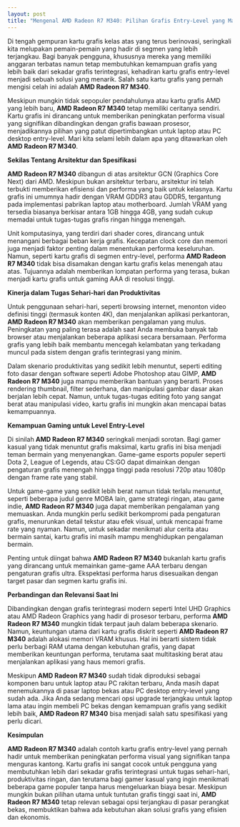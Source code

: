 ```yaml
---
layout: post
title: "Mengenal AMD Radeon R7 M340: Pilihan Grafis Entry-Level yang Masih Relevan"
---
```


Di tengah gempuran kartu grafis kelas atas yang terus berinovasi, seringkali kita melupakan pemain-pemain yang hadir di segmen yang lebih terjangkau. Bagi banyak pengguna, khususnya mereka yang memiliki anggaran terbatas namun tetap membutuhkan kemampuan grafis yang lebih baik dari sekadar grafis terintegrasi, kehadiran kartu grafis entry-level menjadi sebuah solusi yang menarik. Salah satu kartu grafis yang pernah mengisi celah ini adalah **AMD Radeon R7 M340**.

Meskipun mungkin tidak sepopuler pendahulunya atau kartu grafis AMD yang lebih baru, **AMD Radeon R7 M340** tetap memiliki ceritanya sendiri. Kartu grafis ini dirancang untuk memberikan peningkatan performa visual yang signifikan dibandingkan dengan grafis bawaan prosesor, menjadikannya pilihan yang patut dipertimbangkan untuk laptop atau PC desktop entry-level. Mari kita selami lebih dalam apa yang ditawarkan oleh **AMD Radeon R7 M340**.

**Sekilas Tentang Arsitektur dan Spesifikasi**

**AMD Radeon R7 M340** dibangun di atas arsitektur GCN (Graphics Core Next) dari AMD. Meskipun bukan arsitektur terbaru, arsitektur ini telah terbukti memberikan efisiensi dan performa yang baik untuk kelasnya. Kartu grafis ini umumnya hadir dengan VRAM GDDR3 atau GDDR5, tergantung pada implementasi pabrikan laptop atau motherboard. Jumlah VRAM yang tersedia biasanya berkisar antara 1GB hingga 4GB, yang sudah cukup memadai untuk tugas-tugas grafis ringan hingga menengah.

Unit komputasinya, yang terdiri dari shader cores, dirancang untuk menangani berbagai beban kerja grafis. Kecepatan clock core dan memori juga menjadi faktor penting dalam menentukan performa keseluruhan. Namun, seperti kartu grafis di segmen entry-level, performa **AMD Radeon R7 M340** tidak bisa disamakan dengan kartu grafis kelas menengah atau atas. Tujuannya adalah memberikan lompatan performa yang terasa, bukan menjadi kartu grafis untuk gaming AAA di resolusi tinggi.

**Kinerja dalam Tugas Sehari-hari dan Produktivitas**

Untuk penggunaan sehari-hari, seperti browsing internet, menonton video definisi tinggi (termasuk konten 4K), dan menjalankan aplikasi perkantoran, **AMD Radeon R7 M340** akan memberikan pengalaman yang mulus. Peningkatan yang paling terasa adalah saat Anda membuka banyak tab browser atau menjalankan beberapa aplikasi secara bersamaan. Performa grafis yang lebih baik membantu mencegah kelambatan yang terkadang muncul pada sistem dengan grafis terintegrasi yang minim.

Dalam skenario produktivitas yang sedikit lebih menuntut, seperti editing foto dasar dengan software seperti Adobe Photoshop atau GIMP, **AMD Radeon R7 M340** juga mampu memberikan bantuan yang berarti. Proses rendering thumbnail, filter sederhana, dan manipulasi gambar dasar akan berjalan lebih cepat. Namun, untuk tugas-tugas editing foto yang sangat berat atau manipulasi video, kartu grafis ini mungkin akan mencapai batas kemampuannya.

**Kemampuan Gaming untuk Level Entry-Level**

Di sinilah **AMD Radeon R7 M340** seringkali menjadi sorotan. Bagi gamer kasual yang tidak menuntut grafis maksimal, kartu grafis ini bisa menjadi teman bermain yang menyenangkan. Game-game esports populer seperti Dota 2, League of Legends, atau CS:GO dapat dimainkan dengan pengaturan grafis menengah hingga tinggi pada resolusi 720p atau 1080p dengan frame rate yang stabil.

Untuk game-game yang sedikit lebih berat namun tidak terlalu menuntut, seperti beberapa judul genre MOBA lain, game strategi ringan, atau game indie, **AMD Radeon R7 M340** juga dapat memberikan pengalaman yang memuaskan. Anda mungkin perlu sedikit berkompromi pada pengaturan grafis, menurunkan detail tekstur atau efek visual, untuk mencapai frame rate yang nyaman. Namun, untuk sekadar menikmati alur cerita atau bermain santai, kartu grafis ini masih mampu menghidupkan pengalaman bermain.

Penting untuk diingat bahwa **AMD Radeon R7 M340** bukanlah kartu grafis yang dirancang untuk memainkan game-game AAA terbaru dengan pengaturan grafis ultra. Ekspektasi performa harus disesuaikan dengan target pasar dan segmen kartu grafis ini.

**Perbandingan dan Relevansi Saat Ini**

Dibandingkan dengan grafis terintegrasi modern seperti Intel UHD Graphics atau AMD Radeon Graphics yang hadir di prosesor terbaru, performa **AMD Radeon R7 M340** mungkin tidak terpaut jauh dalam beberapa skenario. Namun, keuntungan utama dari kartu grafis diskrit seperti **AMD Radeon R7 M340** adalah alokasi memori VRAM khusus. Hal ini berarti sistem tidak perlu berbagi RAM utama dengan kebutuhan grafis, yang dapat memberikan keuntungan performa, terutama saat multitasking berat atau menjalankan aplikasi yang haus memori grafis.

Meskipun **AMD Radeon R7 M340** sudah tidak diproduksi sebagai komponen baru untuk laptop atau PC rakitan terbaru, Anda masih dapat menemukannya di pasar laptop bekas atau PC desktop entry-level yang sudah ada. Jika Anda sedang mencari opsi upgrade terjangkau untuk laptop lama atau ingin membeli PC bekas dengan kemampuan grafis yang sedikit lebih baik, **AMD Radeon R7 M340** bisa menjadi salah satu spesifikasi yang perlu dicari.

**Kesimpulan**

**AMD Radeon R7 M340** adalah contoh kartu grafis entry-level yang pernah hadir untuk memberikan peningkatan performa visual yang signifikan tanpa menguras kantong. Kartu grafis ini sangat cocok untuk pengguna yang membutuhkan lebih dari sekadar grafis terintegrasi untuk tugas sehari-hari, produktivitas ringan, dan terutama bagi gamer kasual yang ingin menikmati beberapa game populer tanpa harus mengeluarkan biaya besar. Meskipun mungkin bukan pilihan utama untuk tuntutan grafis tinggi saat ini, **AMD Radeon R7 M340** tetap relevan sebagai opsi terjangkau di pasar perangkat bekas, membuktikan bahwa ada kebutuhan akan solusi grafis yang efisien dan ekonomis.
